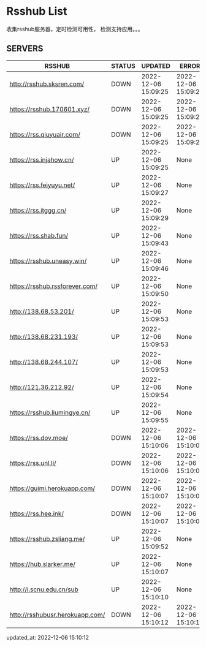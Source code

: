 # Rsshub List

收集rsshub服务器，定时检测可用性， 检测支持应用。。。


## SERVERS

|  RSSHUB   | STATUS  | UPDATED  | ERROR  | TWITTER |  
|  ----  | ----  | ----  | ----  | ---- |  
| http://rsshub.sksren.com/ | DOWN | 2022-12-06 15:09:25 | 2022-12-06 15:09:25 |  
| https://rsshub.170601.xyz/ | DOWN | 2022-12-06 15:09:25 | 2022-12-06 15:09:25 |  
| https://rss.qiuyuair.com/ | DOWN | 2022-12-06 15:09:25 | 2022-12-06 15:09:25 |  
| https://rss.injahow.cn/ | UP | 2022-12-06 15:09:25 | None ||  
| https://rss.feiyuyu.net/ | UP | 2022-12-06 15:09:27 | None |OK|  
| https://rss.itggg.cn/ | UP | 2022-12-06 15:09:29 | None ||  
| https://rss.shab.fun/ | UP | 2022-12-06 15:09:43 | None |OK|  
| https://rsshub.uneasy.win/ | UP | 2022-12-06 15:09:46 | None |OK|  
| https://rsshub.rssforever.com/ | UP | 2022-12-06 15:09:50 | None |OK|  
| http://138.68.53.201/ | UP | 2022-12-06 15:09:53 | None ||  
| http://138.68.231.193/ | UP | 2022-12-06 15:09:53 | None ||  
| http://138.68.244.107/ | UP | 2022-12-06 15:09:53 | None ||  
| http://121.36.212.92/ | UP | 2022-12-06 15:09:54 | None ||  
| https://rsshub.liumingye.cn/ | UP | 2022-12-06 15:09:55 | None ||  
| https://rss.dov.moe/ | DOWN | 2022-12-06 15:10:06 | 2022-12-06 15:10:06 |  
| https://rss.unl.li/ | DOWN | 2022-12-06 15:10:06 | 2022-12-06 15:10:06 |  
| https://guimi.herokuapp.com/ | DOWN | 2022-12-06 15:10:07 | 2022-12-06 15:10:07 |  
| https://rss.hee.ink/ | DOWN | 2022-12-06 15:10:07 | 2022-12-06 15:10:07 |  
| https://rsshub.zsliang.me/ | UP | 2022-12-06 15:09:52 | None |OK|  
| https://hub.slarker.me/ | UP | 2022-12-06 15:10:07 | None |OK|  
| http://i.scnu.edu.cn/sub | UP | 2022-12-06 15:10:10 | None ||  
| http://rsshubusr.herokuapp.com/ | DOWN | 2022-12-06 15:10:12 | 2022-12-06 15:10:12 |  
  

updated_at: 2022-12-06 15:10:12  
